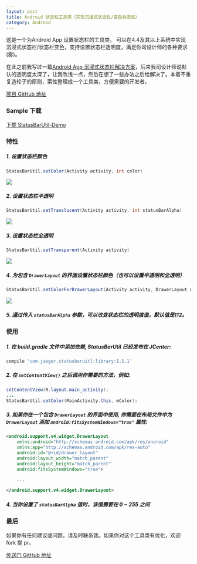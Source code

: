 ```yaml
---
layout: post
title: Android 状态栏工具类（实现沉浸式状态栏/变色状态栏）
category: Android 
---
```


这是一个为Android App 设置状态栏的工具类， 可以在4.4及其以上系统中实现 沉浸式状态栏/状态栏变色，支持设置状态栏透明度，满足你司设计师的各种要求(雾)。

在此之前我写过一篇[Android App 沉浸式状态栏解决方案](http://laobie.github.io/android/2016/02/15/status-bar-demo.html)，后来我司设计师说默认的透明度太深了，让我改浅一点，然后在想了一些办法之后给解决了。本着不重复造轮子的原则，索性整理成一个工具类，方便需要的开发者。

[项目 GitHub 地址](https://github.com/laobie/StatusBarUtil)

### Sample 下载
[下载 StatusBarUtil-Demo](http://fir.im/5mnp)

### 特性

##### 1. 设置状态栏颜色
	
~~~java
StatusBarUtil.setColor(Activity activity, int color)
~~~

  ![](https://raw.githubusercontent.com/laobie/StatusBarUtil/master/img/set_color.png)

##### 2. 设置状态栏半透明

~~~java
StatusBarUtil.setTranslucent(Activity activity, int statusBarAlpha)
~~~
	
![](https://raw.githubusercontent.com/laobie/StatusBarUtil/master/img/set_translucnet.png)
	
##### 3. 设置状态栏全透明

~~~java
StatusBarUtil.setTransparent(Activity activity)
~~~
	
![](https://raw.githubusercontent.com/laobie/StatusBarUtil/master/img/set_transparent.png)
  
##### 4. 为包含 `DrawerLayout` 的界面设置状态栏颜色（也可以设置半透明和全透明）

~~~java
StatusBarUtil.setColorForDrawerLayout(Activity activity, DrawerLayout drawerLayout, int color)
~~~

![](https://raw.githubusercontent.com/laobie/StatusBarUtil/master/img/set_color_for_drawer_layout.png)
  
##### 5. 通过传入 `statusBarAlpha` 参数，可以改变状态栏的透明度值，默认值是112。
  

### 使用

##### 1. 在 build.gradle 文件中添加依赖, StatusBarUtil 已经发布在 JCenter:

~~~groovy
compile 'com.jaeger.statusbaruitl:library:1.1.1'
~~~

##### 2. 在 `setContentView()` 之后调用你需要的方法，例如:

~~~java
setContentView(R.layout.main_activity);
...
StatusBarUtil.setColor(MainActivity.this, mColor);
~~~

##### 3. 如果你在一个包含 `DrawerLayout` 的界面中使用, 你需要在布局文件中为 `DrawerLayout` 添加 `android:fitsSystemWindows="true"` 属性:

~~~xml
<android.support.v4.widget.DrawerLayout
    xmlns:android="http://schemas.android.com/apk/res/android"
    xmlns:app="http://schemas.android.com/apk/res-auto"
    android:id="@+id/drawer_layout"
    android:layout_width="match_parent"
    android:layout_height="match_parent"
    android:fitsSystemWindows="true">

    ...

</android.support.v4.widget.DrawerLayout>
~~~

##### 4. 当你设置了 `statusBarAlpha` 值时，该值需要在 0 ~ 255 之间

### 最后
如果你有任何建议或问题，请及时联系我。如果你对这个工具类有优化，欢迎 fork 提 pr。

[传送门 GitHub 地址](https://github.com/laobie/StatusBarUtil)

